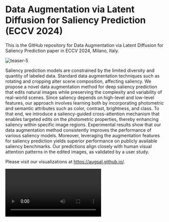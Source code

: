 # Data Augmentation via Latent Diffusion for Saliency Prediction (ECCV 2024)
This is the GitHub repository for Data Augmentation via Latent Diffusion for Saliency Prediction paper in ECCV 2024, Milano, Italy.

![teaser-5](https://github.com/user-attachments/assets/f0228a97-f1f8-4d09-a687-b4887abe7ee3)


Saliency prediction models are constrained by the limited diversity and quantity of labeled data. Standard data augmentation techniques such as rotating and cropping alter scene composition, affecting saliency. We propose a novel data augmentation method for deep saliency prediction that edits natural images while preserving the complexity and variability of real-world scenes. Since saliency depends on high-level and low-level features, our approach involves learning both by incorporating photometric and semantic attributes such as color, contrast, brightness, and class. To that end, we introduce a saliency-guided cross-attention mechanism that enables targeted edits on the photometric properties, thereby enhancing saliency within specific image regions. Experimental results show that our data augmentation method consistently improves the performance of various saliency models. Moreover, leveraging the augmentation features for saliency prediction yields superior performance on publicly available saliency benchmarks. Our predictions align closely with human visual attention patterns in the edited images, as validated by a user study. 

Please visit our visualizations at https://augsal.github.io/.


![anim1](https://augsal.github.io/sal_diff_files/augment.mp4)
